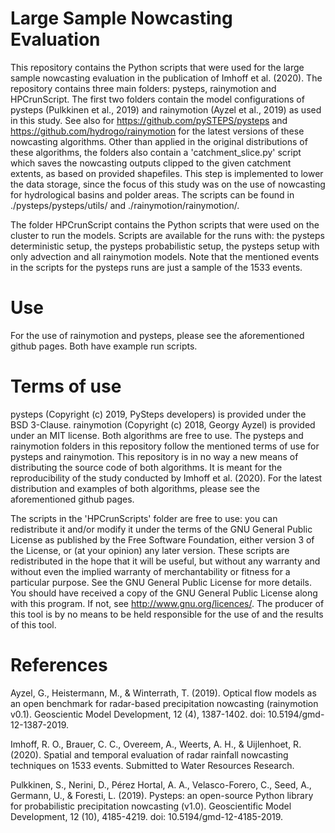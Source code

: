 # Large Sample Nowcasting Evaluation
This repository contains the Python scripts that were used for the large sample nowcasting evaluation in the publication of Imhoff et al. (2020). The repository contains three main folders: pysteps, rainymotion and HPCrunScript. The first two folders contain the model configurations of pysteps (Pulkkinen et al., 2019) and rainymotion (Ayzel et al., 2019) as used in this study. See also for https://github.com/pySTEPS/pysteps and https://github.com/hydrogo/rainymotion for the latest versions of these nowcasting algorithms. Other than applied in the original distributions of these algorithms, the folders also contain a 'catchment_slice.py' script which saves the nowcasting outputs clipped to the given catchment extents, as based on provided shapefiles. This step is implemented to lower the data storage, since the focus of this study was on the use of nowcasting for hydrological basins and polder areas. The scripts can be found in ./pysteps/pysteps/utils/ and ./rainymotion/rainymotion/. 

The folder HPCrunScript contains the Python scripts that were used on the cluster to run the models. Scripts are available for the runs with: the pysteps deterministic setup, the pysteps probabilistic setup, the pysteps setup with only advection and all rainymotion models. Note that the mentioned events in the scripts for the pysteps runs are just a sample of the 1533 events.    

# Use
For the use of rainymotion and pysteps, please see the aforementioned github pages. Both have example run scripts. 

# Terms of use
pysteps (Copyright (c) 2019, PySteps developers) is provided under the BSD 3-Clause. rainymotion (Copyright (c) 2018, Georgy Ayzel) is provided under an MIT license. Both algorithms are free to use. The pysteps and rainymotion folders in this repository follow the mentioned terms of use for pysteps and rainymotion. This repository is in no way a new means of distributing the source code of both algorithms. It is meant for the reproducibility of the study conducted by Imhoff et al. (2020). For the latest distribution and examples of both algorithms, please see the aforementioned github pages. 

The scripts in the 'HPCrunScripts' folder are free to use: you can redistribute it and/or modify it under the terms of the GNU General Public License as published by the Free Software Foundation, either version 3 of the License, or (at your opinion) any later version. These scripts are redistributed in the hope that it will be useful, but without any warranty and without even the implied warranty of merchantability or fitness for a particular purpose. See the GNU General Public License for more details. You should have received a copy of the GNU General Public License along with this program. If not, see http://www.gnu.org/licences/. The producer of this tool is by no means to be held responsible for the use of and the results of this tool.

# References
Ayzel, G., Heistermann, M., & Winterrath, T. (2019). Optical flow models as an open benchmark for radar-based precipitation nowcasting (rainymotion v0.1). Geoscientic Model Development, 12 (4), 1387-1402. doi: 10.5194/gmd-12-1387-2019.

Imhoff, R. O., Brauer, C. C., Overeem, A., Weerts, A. H., & Uijlenhoet, R. (2020). Spatial and temporal evaluation of radar rainfall nowcasting techniques on 1533 events. Submitted to Water Resources Research.

Pulkkinen, S., Nerini, D., Pérez Hortal, A. A., Velasco-Forero, C., Seed, A., Germann, U., & Foresti, L. (2019). Pysteps: an open-source Python library for probabilistic precipitation nowcasting (v1.0). Geoscientific Model Development, 12 (10), 4185-4219. doi: 10.5194/gmd-12-4185-2019. 
